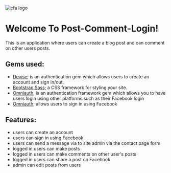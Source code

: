 ![cfa logo](https://cloud.githubusercontent.com/assets/24615235/24578380/3c2f49f2-172b-11e7-83da-0184227ac61f.jpeg)

# Welcome To Post-Comment-Login!

This is an application where users can create a blog post and can comment on other users posts.

## Gems used: 

- [Devise](https://github.com/plataformatec/devise); is an authentication gem which allows users to create an account and sign in/out.
- [Bootstrap Sass](https://github.com/twbs/bootstrap-sass); a CSS framework for styling your site. 
- [Omniauth](https://github.com/omniauth/omniauth), is an authentication framework gem which allows you to have users login using other platforms such as their Facebook login
- [Omniauth](https://github.com/plataformatec/devise/wiki/OmniAuth%3A-Overview); allows users to sign in using Facebook

## Features:
- users can create an account
- users can sign in using Facebook
- users can send a message via to site admin via the contact page form
- logged in users can make posts
- logged in users can make comments on other user's posts
- logged in users can share a post on Facebook
- admin can edit posts from users


